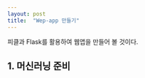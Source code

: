 ```yaml
---
layout: post
title:  "Wep-app 만들기"
---
```


피클과 Flask를 활용하여 웹앱을 만들어 볼 것이다.  

## 1. 머신러닝 준비  

<script src="https://gist.github.com/HawSung/ecae7a11ac7171bdd705fa451edeac23.js"></script>

